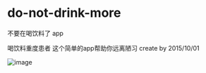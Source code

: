 # do-not-drink-more
不要在喝饮料了 app

喝饮料重度患者
这个简单的app帮助你远离陋习
create by 2015/10/01

 ![image](https://github.com/tangculijier/no-more-drink/raw/huangAndLin_11_05/Screenshot_2016-01-17-22-17-47_com.huang.nodrinkm.png)
